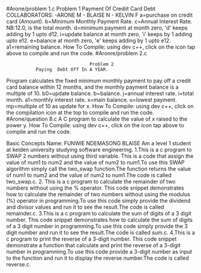 #Arone/problem 1.c
                     Problem 1
	Payment Of Crediit Card Debt
COLLABORATORS:
	-ARONE M
	- BLAISE N
	- KELVIN F
 a=purchase on credit card (Amount).
 b=Minimum Monthly Payment Rate.
 c=Annual Interest Rate.
 NB:12.0, is the total month.
 d=minimum payment at month zero, 'd' keeps adding by 1 upto d12.
 i=update balance at month zero, 'i' keeps by 1 adding upto e12.
 e=balance at month zero, 'e' keeps adding by 1 upto e12.
 a1=remaining balance.
       How To Compile:
		using dev c++, click on the icon tap above to compile and run the code.
  #Aronre/problem 2.c
  
                                   Problem 2
               Paying  Debt Off In A YEAR.
  Program calculates the fixed minimum monthly payment to pay off a credit card balance within 12 months,
and the monthly payment balance is a multiple of 10.
 b0=update balance.
 b=balance.
 j=annual interest rate.
 i=total month.
 a1=monthly interest rate.
 x=main balance.
 u=lowest payment.
 mp=multiple of 10 as update for x.
	How To Compile:
		using dev c++, click on the compilation icon at the top to compile and run the code. 
#Arone/question 8.c
A C program to calculate the value of x raised to the power y.
How To Compile:
		using dev c++, click on the icon tap above to compile and run the code.

  
  Basic Concepts
Name: FUNWIE NDEMASONG BLAISE
      Am a level 1 student at kelden university studying software engineering.
1.This is a c program to SWAP 2 numbers without using third variable.
       This is a code that assign the value of num1 to num2 and the value of num2 to num1.To use this SWAP algorithm simply call the two_swap function.The function returns the value of num1 to num2 and the value of num2 to num1.The code is called two_swap.c.
2. This is a c program to calculate the remainder of two numbers without using the % operator.
       This code snippet demonstrates how to calculate the remainder of two numbers without using the modulus (%) operator in programming.To use this code simply provide the dividend and divisor values and run it to see the result.The code is called remainder.c.
3.This is a c program to calculate the sum of digits of a 3 digit number.
       This code snippet demonstrates how to calculate the sum of digits of a 3 digit number in programming.To use this code simply provide the 3 digit number and run it to see the result.The code is called sum.c.
4.This is a c program to print the reverse of a 3-digit number.
       This code snippet demonstrate a function that calculate and print the reverse of a 3-digit number in programming.To use this code provide a 3-digit number as input to the function and run it to display the reverse number.The code is called reverse.c.
